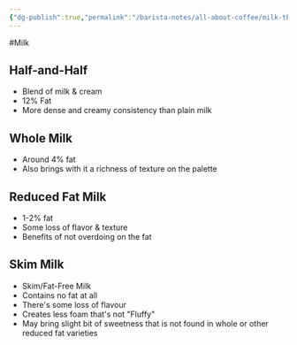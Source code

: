 ```yaml
---
{"dg-publish":true,"permalink":"/barista-notes/all-about-coffee/milk-things-to-remember/types-of-dairy-milk/","noteIcon":""}
---
```



#Milk 
## Half-and-Half
- Blend of milk & cream 
- 12% Fat 
- More dense and creamy consistency than plain milk

## Whole Milk
- Around 4% fat
- Also brings with it a richness of texture on the palette

## Reduced Fat Milk 
- 1-2% fat
- Some loss of flavor & texture
- Benefits of not overdoing on the fat

## Skim Milk
- Skim/Fat-Free Milk 
- Contains no fat at all
- There's some loss of flavour
- Creates less foam that's not "Fluffy"
- May bring slight bit of sweetness that is not found in whole or other reduced fat varieties